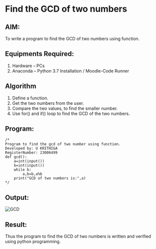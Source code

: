 # Find the GCD of two numbers

## AIM:
To write a program to find the GCD of two numbers using function.

## Equipments Required:
1. Hardware – PCs
2. Anaconda – Python 3.7 Installation / Moodle-Code Runner

## Algorithm
1. Define a function.
2. Get the two numbers from the user.
3. Compare the two values, to find the smaller number.
4. Use for() and if() loop to find the GCD of the two numbers.

## Program:
```
/*
Program to find the gcd of two number using function.
Developed by: U KRITHIGA
RegisterNumber: 23006499
def gcd():
    a=int(input())
    b=int(input())
    while b:
        a,b=b,a%b
    print("GCD of two numbers is:",a)
*/
```

## Output:

![GCD](https://github.com/krithigau/GCD-of-two-numbers/assets/150319401/8c38820d-6a2e-491c-9fe6-a6cecf3c76d1)

## Result:
Thus the program to find the GCD of two numbers is written and verified using python programming.
